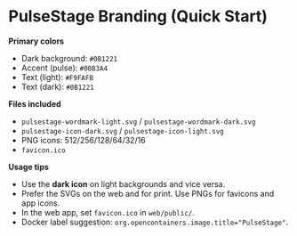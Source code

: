 # PulseStage Branding (Quick Start)

**Primary colors**
- Dark background: `#0B1221`
- Accent (pulse): `#00B3A4`
- Text (light): `#F9FAFB`
- Text (dark): `#0B1221`

**Files included**
- `pulsestage-wordmark-light.svg` / `pulsestage-wordmark-dark.svg`
- `pulsestage-icon-dark.svg` / `pulsestage-icon-light.svg`
- PNG icons: 512/256/128/64/32/16
- `favicon.ico`

**Usage tips**
- Use the **dark icon** on light backgrounds and vice versa.
- Prefer the SVGs on the web and for print. Use PNGs for favicons and app icons.
- In the web app, set `favicon.ico` in `web/public/`.
- Docker label suggestion: `org.opencontainers.image.title="PulseStage"`.

